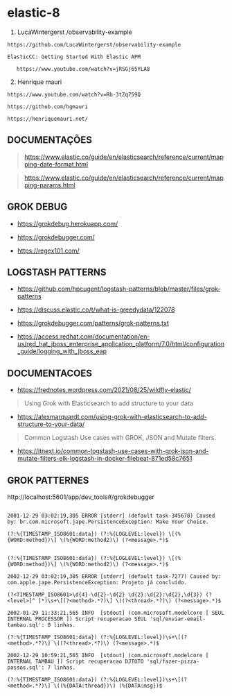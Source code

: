 # elastic-8


1.  LucaWintergerst /observability-example

```https://github.com/LucaWintergerst/observability-example```

```
ElasticCC: Getting Started With Elastic APM
   
   https://www.youtube.com/watch?v=jRSGj65YLA8
```



2. Henrique mauri

```https://www.youtube.com/watch?v=Rb-3tZq759Q```

```https://github.com/hgmauri```

```https://henriquemauri.net/```


## DOCUMENTAÇÕES

> https://www.elastic.co/guide/en/elasticsearch/reference/current/mapping-date-format.html

> https://www.elastic.co/guide/en/elasticsearch/reference/current/mapping-params.html


## GROK DEBUG

* https://grokdebug.herokuapp.com/

* https://grokdebugger.com/

* https://regex101.com/

## LOGSTASH PATTERNS

* https://github.com/hpcugent/logstash-patterns/blob/master/files/grok-patterns

* https://discuss.elastic.co/t/what-is-greedydata/122078

* https://grokdebugger.com/patterns/grok-patterns.txt

* https://access.redhat.com/documentation/en-us/red_hat_jboss_enterprise_application_platform/7.0/html/configuration_guide/logging_with_jboss_eap

## DOCUMENTACOES

* https://frednotes.wordpress.com/2021/08/25/wildfly-elastic/

> Using Grok with Elasticsearch to add structure to your data

* https://alexmarquardt.com/using-grok-with-elasticsearch-to-add-structure-to-your-data/

> Common Logstash Use cases with GROK, JSON and Mutate filters.
* https://itnext.io/common-logstash-use-cases-with-grok-json-and-mutate-filters-elk-logstash-in-docker-filebeat-871ed58c7651


## GROK PATTERNES

http://localhost:5601/app/dev_tools#/grokdebugger

``` Grok Pattern

2001-12-29 03:02:19,305 ERROR [stderr] (default task-345678) Caused by: br.com.microsoft.jape.PersistenceException: Make Your Choice.

(?:%{TIMESTAMP_ISO8601:data}) (?:%{LOGLEVEL:level}) \[(%{WORD:method})\] \(%{WORD:method2)\) (?<message>.*)$

```

```

(?:%{TIMESTAMP_ISO8601:data}) (?:%{LOGLEVEL:level}) \[(%{WORD:method})\] \(%{WORD:method2)\) (?<message>.*)$

```

```
2002-12-29 03:02:19,305 ERROR [stderr] (default task-7277) Caused by: com.apple.jape.PersistenceException: Projeto já concluído.

(?<TIMESTAMP_ISO8601>\d{4}-\d{2}-\d{2} \d{2}:\d{2}:\d{2},\d{3}) (?<level>[^ ]*)\s+\[(?<method>.*?)\] \((?<thread>.*?)\) (?<message>.*)$
```

```
2002-01-29 11:33:21,565 INFO  [stdout] (com.microsoft.modelcore [ SEUL INTERNAL PROCESSOR ]) Script recuperacao SEUL 'sql/enviar-email-tambau.sql': 0 linhas.

(?:%{TIMESTAMP_ISO8601:data}) (?:%{LOGLEVEL:level})\s+\[(?<method>.*?)\] \((?<thread>.*?)\) (?<message>.*)$

```

```
2002-12-29 10:59:21,565 INFO  [stdout] (com.microsoft.modelcore [ INTERNAL TAMBAU ]) Script recuperacao DJTOTO 'sql/fazer-pizza-passos.sql': 7 linhas.

(?:%{TIMESTAMP_ISO8601:data}) (?:%{LOGLEVEL:level})\s+\[(?<method>.*?)\] \((%{DATA:thread})\) (%{DATA:msg})$

```
